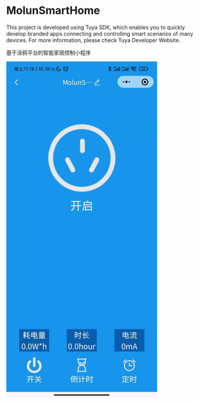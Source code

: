 # MolunSmartHome
This project is developed using Tuya SDK, which enables you to quickly develop branded apps connecting and controlling smart scenarios of many devices. For more information, please check Tuya Developer Website.


基于涂鸦平台的智能家居控制小程序

<p align="left">
<img width=400 src="MolunSmartPlug.jpg" >
</p>